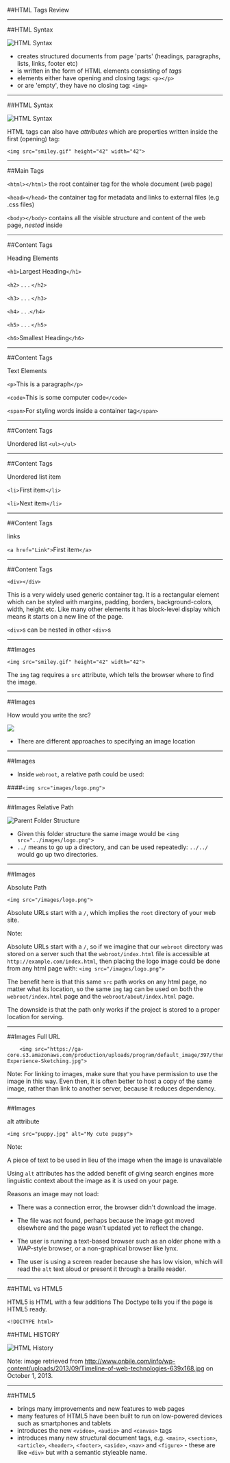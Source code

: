 ##HTML Tags Review



---




##HTML Syntax

![HTML Syntax](GA/FEWD_Curriculum/img/unit_1/tags.png)

* creates structured documents from page 'parts' (headings, paragraphs, lists, links, footer etc)
* is written in the form of HTML elements consisting of _tags_
* elements either have opening and closing tags: ```<p></p>```
* or are 'empty', they have no closing tag: ```<img>```



---



##HTML Syntax

![HTML Syntax](GA/FEWD_Curriculum/img/unit_1/tags_attributes.png)

HTML tags can also have _attributes_ which are properties written inside the first (opening) tag:

```<img src="smiley.gif" height="42" width="42">```



---



##Main Tags

```<html></html>``` the root container tag for the whole document (web page)

```<head></head>``` the container tag for metadata and links to external files (e.g .css files)

```<body></body>``` contains all the visible structure and content of the web page, _nested_ inside



---



##Content Tags

Heading Elements

```<h1>```Largest Heading```</h1>```

```<h2>``` . . . ```</h2>```

```<h3>``` . . . ```</h3>```

```<h4>``` . . .```</h4>```

```<h5>``` . . . ```</h5>```

```<h6>```Smallest Heading```</h6>```



---



##Content Tags

Text Elements

```<p>```This is a paragraph```</p>```

```<code>```This is some computer code```</code>```

```<span>```For styling words inside a container tag```</span>```



---



##Content Tags

Unordered list
```<ul></ul>```



---



##Content Tags

Unordered list item

```<li>```First item```</li>```

```<li>```Next item```</li>```



---



##Content Tags

links

 ```<a href="Link">```First item```</a>```



---



##Content Tags

```<div></div>```

This is a very widely used generic container tag. It is a rectangular element which can be styled with margins, padding, borders, background-colors, width, height etc. Like many other elements it has block-level display which means it starts on a new line of the page.

`<div>`s can be nested in other `<div>`s


---



##Images

```<img src="smiley.gif" height="42" width="42">```

The `img` tag requires a `src` attribute, which tells the browser where to find the image.



---



##Images

How would you write the src?

![](GA/FEWD_Curriculum/img/unit_1/folder_structure.png)

*	There are different approaches to specifying an image location



---

##Images

*	Inside ```webroot```, a relative path could be used:

####```<img src="images/logo.png">```

---

##Images
Relative Path

![Parent Folder Structure](GA/FEWD_Curriculum/img/unit_1/folder_structure_parentDirectory.png)

* Given this folder structure the same image would be ```<img src="../images/logo.png">```
* ```../``` means to go up a directory, and can be used repeatedly: `../../` would go up two directories.


---

##Images

Absolute Path

```<img src="/images/logo.png">```

Absolute URLs start with a `/`, which implies the `root` directory of your web site.

Note:

Absolute URLs start with a `/`, so if we imagine that our `webroot` directory was stored on a server such that the `webroot/index.html` file is accessible at `http://example.com/index.html`, then placing the logo image could be done from any html page with: ```<img src="/images/logo.png">```

The benefit here is that this same ```src``` path works on any html page, no matter what its location, so the same ```img``` tag can be used on both the ```webroot/index.html``` page and the ```webroot/about/index.html``` page.

The downside is that the path only works if the project is stored to a proper location for serving.


---


##Images
Full URL

		<img src="https://ga-core.s3.amazonaws.com/production/uploads/program/default_image/397/thumb_User-Experience-Sketching.jpg">

Note:
For linking to images, make sure that you have permission to use the image in this way. Even then, it is often better to host a copy of the same image, rather than link to another server, because it reduces dependency.


---

##Images

alt attribute

	<img src="puppy.jpg" alt="My cute puppy">

Note:

A piece of text to be used in lieu of the image when the image is unavailable

Using `alt` attributes has the added benefit of giving search engines more linguistic context about the image as it is used on your page.

Reasons an image may not load:

*	There was a connection error, the browser didn't download the image.

*	The file was not found, perhaps because the image got moved elsewhere and the page wasn't updated yet to reflect the change.

*	The user is running a text-based browser such as an older phone with a WAP-style browser, or a non-graphical browser like lynx.

*	The user is using a screen reader because she has low vision, which will read the `alt` text aloud or present it through a braille reader.



---



##HTML vs HTML5

HTML5 is HTML with a few additions
The Doctype tells you if the page is HTML5 ready.


```<!DOCTYPE html>```


##HTML HISTORY

![HTML History](GA/FEWD_Curriculum/img/unit_1/Timeline_of_web_technologies.jpg)

Note:
image retrieved from http://www.onbile.com/info/wp-content/uploads/2013/09/Timeline-of-web-technologies-639x168.jpg on October 1, 2013.


---


##HTML5

* brings many improvements and new features to web pages
* many features of HTML5 have been built to run on low-powered devices such as smartphones and tablets
* introduces the new ```<video>```, ```<audio>``` and ```<canvas>``` tags
* introduces many new structural document tags, e.g. ```<main>```, ```<section>```, ```<article>```, ```<header>```, ```<footer>```, ```<aside>```, ```<nav>``` and ```<figure>``` - these are like ```<div>``` but with a semantic styleable name.
